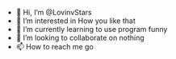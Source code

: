 - 👋 Hi, I’m @LovinvStars
- 👀 I’m interested in How you like that
- 🌱 I’m currently learning to use program funny
- 💞️ I’m looking to collaborate on nothing
- 📫 How to reach me go

<!---
LovinvStars/LovinvStars is a ✨ special ✨ repository because its `README.md` (this file) appears on your GitHub profile.
You can click the Preview link to take a look at your changes.
--->
